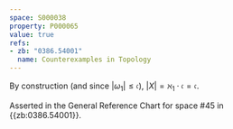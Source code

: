 ```yaml
---
space: S000038
property: P000065
value: true
refs:
- zb: "0386.54001"
  name: Counterexamples in Topology
---
```


By construction (and since $|\omega_1| \leq \mathfrak{c}$), $|X| = \aleph_1\cdot \mathfrak{c} = \mathfrak{c}$.

Asserted in the General Reference Chart for space #45 in
{{zb:0386.54001}}.
